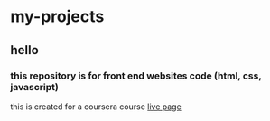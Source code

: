 # my-projects

## hello 

### this repository is for front end websites code (html, css, javascript)

this is created for a coursera course
[live page](https://andy-anshtine.github.io/my-projects/)
